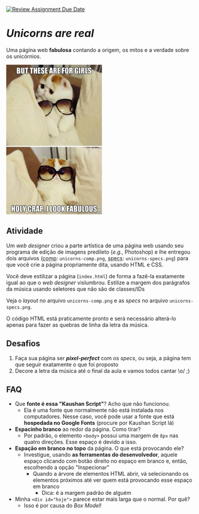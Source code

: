[![Review Assignment Due Date](https://classroom.github.com/assets/deadline-readme-button-24ddc0f5d75046c5622901739e7c5dd533143b0c8e959d652212380cedb1ea36.svg)](https://classroom.github.com/a/zbGRgPC2)
# _Unicorns are real_

Uma página web **fabulosa** contando a origem, os mitos e a verdade sobre os
unicórnios.

![](docs/holy-crap-i-look-fabulous.jpg)

## Atividade

Um _web designer_ criou a parte artística de uma página  web usando seu
programa de edição de imagens predileto (_e.g._, Photoshop) e lhe entregou
dois arquivos (<abbr title="Comprehensive Layout">comp</abbr>:
`unicorns-comp.png`, <abbr title="Specifications">specs</abbr>:
`unicorns-specs.png`) para que você crie a página propriamente dita,
usando HTML e CSS.

Você deve estilizar a página (`index.html`) de forma a fazê-la exatamente
igual ao que o _web designer_ vislumbrou. Estilize a margem dos parágrafos da música usando seletores que não são de classes/IDs

Veja o _layout_ no arquivo `unicorns-comp.png` e as _specs_ no arquivo `unicorns-specs.png`.

O código HTML está praticamente pronto e será necessário alterá-lo apenas para fazer as quebras de linha da letra da música.




## Desafios

1. Faça sua página ser **_pixel-perfect_** com os _specs_, ou seja, a página tem que seguir exatamente o que foi proposto
1. Decore a letra da música até o final da aula e vamos todos cantar \o/ ;)

## FAQ

- Que **fonte é essa "Kaushan Script"**? Acho que não funcionou.
  - Ela é uma fonte que normalmente não está instalada nos computadores. Nesse caso, você pode usar a fonte que está **hospedada no Google Fonts** (procure por Kaushan Script lá)
- **Espacinho branco** ao redor da página. Como tirar?
  - Por padrão, o elemento `<body>` possui uma margem de `8px` nas quatro
    direções. Esse espaço é devido a isso.
- **Espação em branco no topo** da página. O que está provocando ele?
  - Investigue, usando **as ferramentas do desenvolvedor**, aquele espaço
    clicando com botão direito no espaço em branco e, então, escolhendo
    a opção "Inspecionar"
    - Quando a árvore de elementos HTML abrir, vá selecionando os elementos
      próximos até ver quem está provocando esse espaço em branco
      - Dica: é a margem padrão de alguém
- Minha `<div id="hoje">` parece estar mais larga que o normal. Por quê?
  - Isso é por causa do _Box Model_! 
